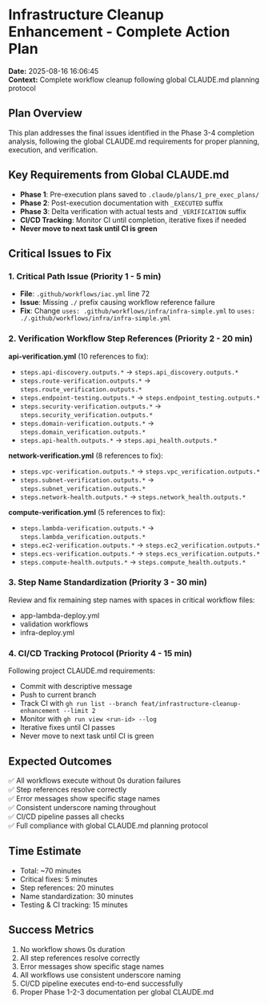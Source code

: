 # Infrastructure Cleanup Enhancement - Complete Action Plan

**Date:** 2025-08-16 16:06:45  
**Context:** Complete workflow cleanup following global CLAUDE.md planning protocol

## Plan Overview

This plan addresses the final issues identified in the Phase 3-4 completion analysis, following the global CLAUDE.md requirements for proper planning, execution, and verification.

## Key Requirements from Global CLAUDE.md
- **Phase 1**: Pre-execution plans saved to `.claude/plans/1_pre_exec_plans/`
- **Phase 2**: Post-execution documentation with `_EXECUTED` suffix
- **Phase 3**: Delta verification with actual tests and `_VERIFICATION` suffix
- **CI/CD Tracking**: Monitor CI until completion, iterative fixes if needed
- **Never move to next task until CI is green**

## Critical Issues to Fix

### 1. **Critical Path Issue** (Priority 1 - 5 min)
- **File**: `.github/workflows/iac.yml` line 72
- **Issue**: Missing `./` prefix causing workflow reference failure
- **Fix**: Change `uses: .github/workflows/infra/infra-simple.yml` to `uses: ./.github/workflows/infra/infra-simple.yml`

### 2. **Verification Workflow Step References** (Priority 2 - 20 min)

**api-verification.yml** (10 references to fix):
- `steps.api-discovery.outputs.*` → `steps.api_discovery.outputs.*`
- `steps.route-verification.outputs.*` → `steps.route_verification.outputs.*`
- `steps.endpoint-testing.outputs.*` → `steps.endpoint_testing.outputs.*`
- `steps.security-verification.outputs.*` → `steps.security_verification.outputs.*`
- `steps.domain-verification.outputs.*` → `steps.domain_verification.outputs.*`
- `steps.api-health.outputs.*` → `steps.api_health.outputs.*`

**network-verification.yml** (8 references to fix):
- `steps.vpc-verification.outputs.*` → `steps.vpc_verification.outputs.*`
- `steps.subnet-verification.outputs.*` → `steps.subnet_verification.outputs.*`
- `steps.network-health.outputs.*` → `steps.network_health.outputs.*`

**compute-verification.yml** (5 references to fix):
- `steps.lambda-verification.outputs.*` → `steps.lambda_verification.outputs.*`
- `steps.ec2-verification.outputs.*` → `steps.ec2_verification.outputs.*`
- `steps.ecs-verification.outputs.*` → `steps.ecs_verification.outputs.*`
- `steps.compute-health.outputs.*` → `steps.compute_health.outputs.*`

### 3. **Step Name Standardization** (Priority 3 - 30 min)
Review and fix remaining step names with spaces in critical workflow files:
- app-lambda-deploy.yml
- validation workflows
- infra-deploy.yml

### 4. **CI/CD Tracking Protocol** (Priority 4 - 15 min)
Following project CLAUDE.md requirements:
- Commit with descriptive message
- Push to current branch
- Track CI with `gh run list --branch feat/infrastructure-cleanup-enhancement --limit 2`
- Monitor with `gh run view <run-id> --log`
- Iterative fixes until CI passes
- Never move to next task until CI is green

## Expected Outcomes
✅ All workflows execute without 0s duration failures  
✅ Step references resolve correctly  
✅ Error messages show specific stage names  
✅ Consistent underscore naming throughout  
✅ CI/CD pipeline passes all checks  
✅ Full compliance with global CLAUDE.md planning protocol  

## Time Estimate
- Total: ~70 minutes
- Critical fixes: 5 minutes
- Step references: 20 minutes
- Name standardization: 30 minutes  
- Testing & CI tracking: 15 minutes

## Success Metrics
1. No workflow shows 0s duration
2. All step references resolve correctly
3. Error messages show specific stage names
4. All workflows use consistent underscore naming
5. CI/CD pipeline executes end-to-end successfully
6. Proper Phase 1-2-3 documentation per global CLAUDE.md